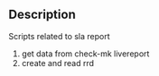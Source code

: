 ## Description

Scripts related to sla report

1. get data from check-mk livereport
1. create and read rrd

